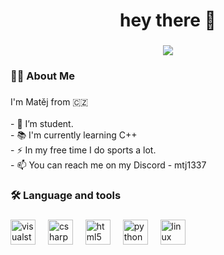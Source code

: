<h1 align="center">hey there 👋</h1>

###

<div align="center">
  <img src="https://visitor-badge.laobi.icu/badge?page_id=mtj1337.mtj1337&"  />
</div>

###

<h3 align="left">👩‍💻  About Me</h3>

###

<p align="left">I'm Matěj from &#127464&#127487<br><br>- 🔭 I’m student.<br>- 📚 I'm currently learning C++<br>- ⚡ In my free time I do sports a lot.<br>- 📫 You can reach me on my Discord - mtj1337</p>

###

<h3 align="left">🛠 Language and tools</h3>

###

<div align="left">
  <img src="https://cdn.jsdelivr.net/gh/devicons/devicon/icons/visualstudio/visualstudio-plain.svg" height="40" alt="visualstudio logo"  />
  <img width="12" />
  <img src="https://cdn.jsdelivr.net/gh/devicons/devicon/icons/csharp/csharp-original.svg" height="40" alt="csharp logo"  />
  <img width="12" />
  <img src="https://cdn.jsdelivr.net/gh/devicons/devicon/icons/html5/html5-original.svg" height="40" alt="html5 logo"  />
  <img width="12" />
  <img src="https://cdn.jsdelivr.net/gh/devicons/devicon/icons/python/python-original.svg" height="40" alt="python logo"  />
  <img width="12" />
  <img src="https://cdn.jsdelivr.net/gh/devicons/devicon/icons/linux/linux-original.svg" height="40" alt="linux logo"  />
</div>

###



